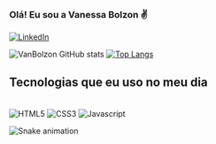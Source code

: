 ### Olá! Eu sou a Vanessa Bolzon ✌️


[![LinkedIn](https://img.shields.io/badge/LinkedIn-0077B5?style=for-the-badge&logo=linkedin&logoColor=white)](https://www.linkedin.com/in/vanessa-bolzon-88aa34222/)


![VanBolzon GitHub stats](https://github-readme-stats.vercel.app/api?username=VanBolzon&show_icons=true&theme=dark)
[![Top Langs](https://github-readme-stats.vercel.app/api/top-langs/?username=vanBolzon&langs_count=8)](https://github.com/VanBolzon/github-readme-stats)

## Tecnologias que eu uso no meu dia

<div style="display: inline_block"><br/>
    <img align="center" alt="HTML5" src="https://img.shields.io/badge/HTML5-E34F26?style=for-the-badge&logo=html5&logoColor=white"/>
     <img align="center" alt="CSS3" src="https://img.shields.io/badge/CSS3-1572B6?style=for-the-badge&logo=css3&logoColor=white"/>
      <img align="center" alt="Javascript" src="https://img.shields.io/badge/JavaScript-F7DF1E?style=for-the-badge&logo=javascript&logoColor=black"/>
</div>

  ![Snake animation](https://github.com/VanBolzon/VanBolzon/blob/output/github-contribution-grid-snake.svg)
